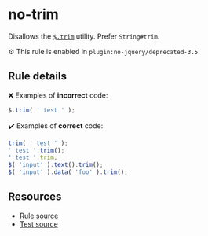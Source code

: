 # no-trim

Disallows the [`$.trim`](https://api.jquery.com/jQuery.trim/) utility. Prefer `String#trim`.

⚙️ This rule is enabled in `plugin:no-jquery/deprecated-3.5`.

## Rule details

❌ Examples of **incorrect** code:
```js
$.trim( ' test ' );
```

✔️ Examples of **correct** code:
```js
trim( ' test ' );
' test '.trim();
' test '.trim;
$( 'input' ).text().trim();
$( 'input' ).data( 'foo' ).trim();
```

## Resources

* [Rule source](/src/rules/no-trim.js)
* [Test source](/src/tests/no-trim.js)
